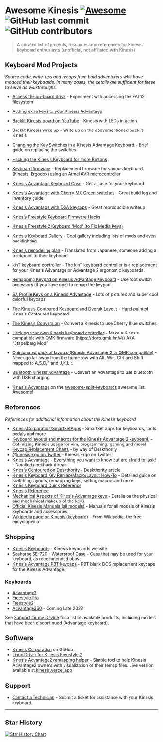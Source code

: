 # Awesome Kinesis [![Awesome](https://cdn.rawgit.com/sindresorhus/awesome/d7305f38d29fed78fa85652e3a63e154dd8e8829/media/badge.svg)](https://github.com/sindresorhus/awesome) ![GitHub last commit](https://img.shields.io/github/last-commit/bbbbbrie/awesome-kinesis) ![GitHub contributors](https://img.shields.io/github/contributors/bbbbbrie/awesome-kinesis)

> A curated list of projects, resources and references for Kinesis keyboard enthusiasts (unofficial, not affiliated with Kinesis)

## Keyboard Mod Projects
*Source code, write-ups and recaps from bold adventurers who have modded their keyboards. In many cases, the details are sufficient for these to serve as walkthroughs.*
-   [Access the on-board drive](https://gist.github.com/nicholasknight/181375ee15f9cb89d3c69f4cc2b63df9) - Experiment with accessing the FAT12 filesystem
-   [Adding extra keys to your Kinesis Advantage](https://geekhack.org/index.php?topic=26579.0) 
-   [Backlit Kinesis board on YouTube](https://youtu.be/n8WKy7WP7Ls) - Kinesis with LEDs in action
-   [Backlit Kinesis write up](https://geekhack.org/index.php?topic=45078.0) - Write up on the abovementioned backlit Kinesis
-   [Changing the Key Switches in a Kinesis Advantage Keyboard](http://www.gilesorr.com/misc/keyboards/kinesiskeys.html) - Brief guide on replacing the switches
-   [Hacking the Kinesis Keyboard for more Buttons](https://blog.d46.us/hacking-kinesis-keyboard/) 
-   [Keyboard firmware](https://github.com/chrisandreae/keyboard-firmware) - Replacement firmware for various keyboard (Kinesis, Ergodox) using an Atmel AVR microcontroller
-   [Kinesis Advantage Keyboard Case](http://www.jones.ec/blogs/a/entry/kinesis_advantage_keyboard_case) - Get a case for your keyboard
-   [Kinesis Advantage with Cherry MX Green switches](https://imgur.com/a/lEqK7) - Great build log and inventory guide
-   [Kinesis Advantage with DSA keycaps](http://sitr.us/2014/05/19/kinesis-advantage-with-dsa-keycaps.html) - Great reproducible writeup
-   [Kinesis Freestyle Keyboard Firmware Hacks](https://github.com/rbasoalto/kinesis-freestyle-fw-hack)
-   [Kinesis Freestyle 2 Keyboard 'Mod' (to Fix Media Keys)](http://alvarop.com/2013/08/kinesis-freestyle-2-keyboard-mod-to-fix-media-keys)
-   [Kinesis Keyboard Gallery](http://xahlee.info/kbd/keyboard_Kinesis_cool_gallery.html) - Cool gallery including lots of mods and even backlighting
-   [Kinesis remodeling plan](https://translate.google.com/translate?hl=en&ie=UTF8&prev=_t&rurl=translate.google.com&sl=ja&tl=en&twu=1&u=http://d.hatena.ne.jp/satromi/20081012/1223800934) - Translated from Japanese, someone adding a trackpoint to their keyboard
-   [kinT keyboard controller](https://github.com/kinx-project/kint) - The kinT keyboard controller is a replacement for your Kinesis Advantage or Advantage 2 ergonomic keyboards.
-   [Remapping Keypad on Kinesis Advantage Keyboard](http://geoff.evason.name/2015/04/30/remapping-keypad-on-a-kinesis-advantage-keyboard) - Use foot switch accessory (if you have one) to remap the keypad
-   [SA Profile Keys on a Kinesis Advantage](https://adereth.github.io/blog/2015/02/17/sa-profile-keys-on-a-kinesis-advantage/) - Lots of pictures and super cool colorful keycaps
-   [The Kinesis Contoured Keyboard and Dvorak Layout](http://joshcarter.com/productivity/kinesis_contoured_keyboard) - Hand painted Kinesis Contoured keyboard
-   [The Kinesis Conversion](http://tech.skryl.org/post/60613686455/the-kinesis-conversion) - Convert a Kinesis to use Cherry Blue switches
-   [Hacking your own Kinesis keyboard controller](https://michael.stapelberg.ch/posts/2013-03-21-kinesis_custom_controller/) - Make a Kinesis compatible with QMK firmware (https://docs.qmk.fm/#/) AKA “Stapelberg Mod”
-   [Opinionated pack of layouts (Kinesis Advantage 2 or QMK compatible)](https://github.com/vlnn/kinesis-advantage-2) - Never go far away from the home row with Alt, Win, Ctrl and Shift mapped to A,S,D,F and J,K,L,;.
-   [Bluetooth Kinesis Advantage](https://github.com/sysdevmike/KinesisBLE) - Convert an Advantage to use bluetooth with USB charging.

-   [Kinesis Advantage](https://github.com/diimdeep/awesome-split-keyboards#kinesis-advantage) on the [awesome-split-keyboards](https://github.com/diimdeep/awesome-split-keyboards) awesome list. Awesome! 

## References
*References for additional information about the Kinesis keyboard*
-   [KinesisCorporation/SmartSetApps](https://github.com/KinesisCorporation/SmartSetApps) - SmartSet apps for keyboards, foots pedals and more 
-   [Keyboard layouts and macros for the Kinesis Advantage 2 keyboard.](https://github.com/farmergreg/kinesis-advantage-2) - Optimizing Kinesis usage for vim, programming, gaming and more!
-   [Keycap Replacement Charts](https://deskthority.net/wiki/Kinesis_Contoured#Keycaps) - by way of Deskthority
-   [@kinesisergo on Twitter](https://twitter.com/kinesisergo) - Kinesis Ergo on Twitter
-   [Kinesis Advantage - Everything you want to know but are afraid to task!](https://geekhack.org/index.php?topic=8110.0) - Detailed geekhack thread
-   [Kinesis Contoured on Deskthority](https://deskthority.net/wiki/Kinesis_Contoured) - Deskthority article
-   [Kinesis Keyboard Key Remap/Macro/Layout How-To](http://xahlee.info/kbd/kinesis_keyboard_howto.html) - Detailed guide on switching layouts, remapping keys, setting macros and more.
-   [Kinesis Keyboard Quick Reference](https://alumni.media.mit.edu/~nelson/misc/kinesis-quickref.html)
-   [Kinesis Reference](https://web.mit.edu/jmorzins/Public/kinesisCheatSheet.html)
-   [Mechanical Aspects of Kinesis Advantage keys](https://www.fysh.org/~zefram/keyboard/advantage_keys_mech.txt) - Details on the physical and mechanical makeup of the keys
-   [Official Kinesis Manuals (all models)](https://www.kinesis-ergo.com/support/technical-support/manuals-drivers/) - Manuals for all models of Kinesis keyboards and accessories
-   [Wikipedia page on Kinesis (keyboard)](https://en.wikipedia.org/wiki/Kinesis_(keyboard)) - From Wikipedia, the free encyclopedia

## Shopping
-  [Kinesis Keyboards](https://www.kinesis-ergo.com/products/) - Kinesis keyboards website
-  [Seahorse SE-720 - Waterproof Case](http://www.seahorsecases.net/seahorse-se-720.html) - Case that may be used for your keyboard, as recommended above
-  [Kinesis Advantage PBT keycaps](https://keycap.sh/) - PBT blank DCS replacement keycaps for the Kinesis Advantage.

### Keyboards

  - [Advantage2](https://kinesis-ergo.com/keyboards/advantage2-keyboard/)
  - [Freestyle Pro](https://kinesis-ergo.com/products/#freestyle-pro)
  - [Freestyle2](https://kinesis-ergo.com/products/#freestyle2)
  - [Advantage360](https://kinesis-ergo.com/keyboards/advantage360/) - Coming Late 2022

See [Support for my Device](https://kinesis-ergo.com/support/#support-for-my-device) for a list of available products, including models that have been discontinued (Advantage keyboard). 


## Software
- [Kinesis Corporation](https://github.com/KinesisCorporation) on GitHub
-  [Linux Driver for Kinesis Freestyle 2](https://github.com/whereswaldon/kfreestyle2d)
-  [Kinesis Advantage2 remapping helper](https://github.com/kijowski/kinesis) - Simple tool to help Kinesis Advantage2 owners with visualization of their remap files. Live version available at [kinesis.vercel.app](https://kinesis.vercel.app/)

## Support
-  [Contact a Technician](https://kinesis-ergo.com/support/contact-a-technician/) - Submit a ticket for assistance with your Kinesis keyboard.



---

## Star History

[![Star History Chart](https://api.star-history.com/svg?repos=bbbbbrie/awesome-kinesis&type=Date)](https://star-history.com/#bbbbbrie/awesome-kinesis&Date)


